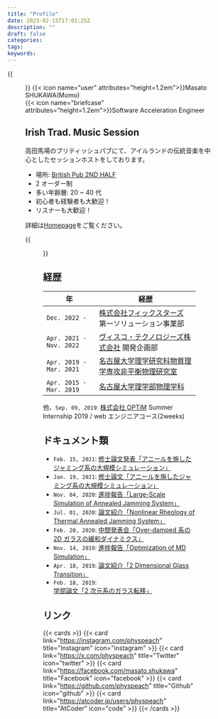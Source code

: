 ```yaml
---
title: "Profile"
date: 2023-02-15T17:01:25Z
description: ""
draft: false
categories:
tags:
keywords:
---
```


{{<figure src="/images/profile.jpg" alt="Masato Shukawa" width="300">}}
{{< icon name="user" attributes="height=1.2em">}}Masato SHUKAWA(Momo)  
{{< icon name="briefcase" attributes="height=1.2em">}}Software Acceleration Engineer

## Irish Trad. Music Session

高田馬場のブリティッシュパブにて、アイルランドの伝統音楽を中心としたセッションホストをしております。

- 場所: [British Pub 2ND HALF](https://goo.gl/maps/27XqF8UKWmkXboDN9)
- 2 オーダー制
- 多い年齢層: 20 ~ 40 代
- 初心者も経験者も大歓迎！
- リスナーも大歓迎！

詳細は[Homepage](https://sites.google.com/view/2nd-half-session)をご覧ください。

{{<figure src="/images/2nd_half_session.jpg" title="2ND HALFでのセッション" alt="パブでのセッションの写真" width="400">}}

## 経歴

| 年                      | 経歴                                                                                   |
| ----------------------- | -------------------------------------------------------------------------------------- |
| `Dec. 2022 -          ` | [株式会社フィックスターズ](https://fixstars.com/) 第一ソリューション事業部             |
| `Apr. 2021 - Nov. 2022` | [ヴィスコ・テクノロジーズ株式会社](https://visco-tech.com/) 開発企画部                 |
| `Apr. 2019 - Mar. 2021` | [名古屋大学理学研究科物質理学専攻非平衡物理研究室](https://www.r.phys.nagoya-u.ac.jp/) |
| `Apr. 2015 - Mar. 2019` | [名古屋大学理学部物理学科](https://www.phys.nagoya-u.ac.jp/)                           |

他、`Sep. 09, 2019`: [株式会社 OPTiM](https://optim.co.jp) Summer Internship 2019 / web エンジニアコース(2weeks)

## ドキュメント類

- `Feb. 15, 2021`: [修士論文発表「アニールを施したジャミング系の大規模シミュレーション」](https://drive.google.com/file/d/1J0cRaqSNpD77cV2a7ksEDtCvbdWcaUD2/view?usp=sharing)
- `Jan. 19, 2021`: [修士論文「アニールを施したジャミング系の大規模シミュレーション」](https://drive.google.com/file/d/1Beq5fMAnmSn6BsK5CVzeBb497RuXSBHx/view?usp=sharing)
- `Nov. 04, 2020`: [進捗報告「Large-Scale Simulation of Annealed Jamming System」](https://drive.google.com/file/d/1hGS1XBTjYqO2oEeB_WnnJ2oxp7vKAJcH/view?usp=sharing)
- `Jul. 01, 2020`: [論文紹介「Nonlinear Rheology of Thermal Annealed Jamming System」](https://drive.google.com/file/d/1I7z0g4la1BpqIO-mF6Ll2uw_85nVYs7H/view?usp=sharing)
- `Feb. 20, 2020`: [中間発表会「Over-damped 系の 2D ガラスの緩和ダイナミクス」](https://drive.google.com/file/d/1UMkXqDoY1DD8k2w4tynUIfMZL185BlRO/view?usp=sharing)
- `Nov. 14, 2019`: [進捗報告「Optimization of MD Simulation」](https://drive.google.com/file/d/1Yl9DkAypthPwrB2JWMQwQWSZgM6WYZIT/view?usp=sharing)
- `Apr. 18, 2019`: [論文紹介「2 Dimensional Glass Transition」](https://drive.google.com/file/d/1G6AtqoRHDK4CW6vtewR4QmpLSS60-TD6/view?usp=sharing)
- `Feb. 18, 2019`: [学部論文「2 次元系のガラス転移」](https://drive.google.com/file/d/1GcEFb9Tl6dJ5yRhTS9oD0Fw7MOAN3Q8n/view?usp=sharing)

## リンク

{{< cards >}}
{{< card link="https://instagram.com/physpeach" title="Instagram" icon="instagram" >}}
{{< card link="https://x.com/physpeach" title="Twitter" icon="twitter" >}}
{{< card link="https://facebook.com/masato.shukawa" title="Facebook" icon="facebook" >}}
{{< card link="https://github.com/physpeach" title="Github" icon="github" >}}
{{< card link="https://atcoder.jp/users/physpeach" title="AtCoder" icon="code" >}}
{{< /cards >}}
